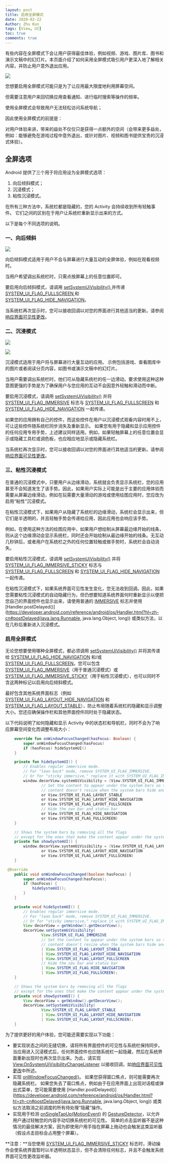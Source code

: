 ```yaml
---
layout: post
title: 启用全屏模式
date: 2020-02-22
Author: Zhu Kun
tags: [View, UI]
toc: true
comments: true
---
```


有些内容在全屏模式下会让用户获得最佳体验，例如视频、游戏、图片库、图书和演示文稿中的幻灯片。本页面介绍了如何采用全屏模式吸引用户更深入地了解相关内容，并防止用户意外退出应用。

![](http://justzk.github.io/images/enable-full-screen-mode/enable-full-screen-mode-1.png)

您想要启用全屏模式可能只是为了让应用最大限度地利用屏幕空间。

但需要注意用户来回切换应用查看通知、进行临时搜索等操作的频率。

使用全屏模式会导致用户无法轻松访问系统导航；

因此使用全屏模式的前提是：

对用户体验来讲，带来的益处不仅仅只是获得一点额外的空间（会带来更多益处，例如：能够避免在游戏过程中意外退出，或针对图片、视频和图书提供宝贵的沉浸式体验）。

## 全屏选项

Android 提供了三个用于将应用设为全屏模式选项：

1. 向后倾斜模式；
2. 沉浸模式；
3. 粘性沉浸模式。

在所有三种方法中，系统栏都是隐藏的，您的 Activity 会持续收到所有轻触事件。 它们之间的区别在于用户让系统栏重新显示出来的方式。

以下是每个不同选项的说明。

### 一、向后倾斜

![](http://justzk.github.io/images/enable-full-screen-mode/enable-full-screen-mode-2.png)

向后倾斜模式适用于用户不会与屏幕进行大量互动的全屏体验，例如在观看视频时。

当用户希望调出系统栏时，只需点按屏幕上的任意位置即可。

要启用向后倾斜模式，请调用 [setSystemUiVisibility() ](https://developer.android.com/reference/android/view/View.html?hl=zh_cn#setSystemUiVisibility(int))并传递 [SYSTEM_UI_FLAG_FULLSCREEN ](https://developer.android.com/reference/android/view/View.html?hl=zh_cn#SYSTEM_UI_FLAG_FULLSCREEN)和 [SYSTEM_UI_FLAG_HIDE_NAVIGATION](https://developer.android.com/reference/android/view/View.html?hl=zh_cn#SYSTEM_UI_FLAG_HIDE_NAVIGATION)。

当系统栏再次显示时，您可以接收回调以对您的界面进行其他适当的更新。请参阅[响应界面可见性更改](https://developer.android.com/training/system-ui/visibility.html?hl=zh_cn)。

### 二、沉浸模式

![](http://justzk.github.io/images/enable-full-screen-mode/enable-full-screen-mode-3.png)

![](http://justzk.github.io/images/enable-full-screen-mode/enable-full-screen-mode-4.png)

沉浸模式适用于用户将与屏幕进行大量互动的应用。 示例包括游戏、查看图库中的图片或者阅读分页内容，如图书或演示文稿中的幻灯片。 

当用户需要调出系统栏时，他们可从隐藏系统栏的任一边滑动。要求使用这种这种意图更强的手势是为了确保用户与您应用的互动不会因意外轻触和滑动而中断。

要启用沉浸模式，请调用 [setSystemUiVisibility()](https://developer.android.com/reference/android/view/View.html?hl=zh-cn#setSystemUiVisibility(int)) 并将 [SYSTEM_UI_FLAG_IMMERSIVE](https://developer.android.com/reference/android/view/View.html?hl=zh-cn#SYSTEM_UI_FLAG_IMMERSIVE) 标志与 [SYSTEM_UI_FLAG_FULLSCREEN](https://developer.android.com/reference/android/view/View.html?hl=zh-cn#SYSTEM_UI_FLAG_FULLSCREEN) 和 [SYSTEM_UI_FLAG_HIDE_NAVIGATION](https://developer.android.com/reference/android/view/View.html?hl=zh-cn#SYSTEM_UI_FLAG_HIDE_NAVIGATION) 一起传递。

如果您的应用拥有自己的控件，而这些控件在用户以沉浸模式观看内容时用不上，可让这些控件随系统栏同步消失及重新显示。 如果您有用于隐藏和显示应用控件的任何应用专用手势，上述建议同样适用。例如，如果轻触屏幕上的任意位置会显示或隐藏工具栏或调色板，也应相应地显示或隐藏系统栏。

当系统栏再次显示时，您可以接收回调以对您的界面进行其他适当的更新。请参阅[响应界面可见性更改](https://developer.android.com/training/system-ui/visibility.html?hl=zh-cn)。

### 三、粘性沉浸模式

在普通的沉浸模式中，只要用户从边缘滑动，系统就会负责显示系统栏，您的应用甚至不会知道发生了该手势。因此，如果用户实际上可能是出于主要的应用体验而需要从屏幕边缘滑动，例如在玩需要大量滑动的游戏或使用绘图应用时，您应改为启用“粘性”沉浸模式。

在粘性沉浸模式下，如果用户从隐藏了系统栏的边缘滑动，系统栏会显示出来，但它们是半透明的，并且轻触手势会传递给应用，因此应用也会响应该手势。

例如，在使用这种方法的绘图应用中，如果用户想绘制从屏幕最边缘开始的线条，则从这个边缘滑动会显示系统栏，同时还会开始绘制从最边缘开始的线条。无互动几秒钟后，或者用户在系统栏之外的任何位置轻触或做手势时，系统栏会自动消失。

要启用粘性沉浸模式，请调用 [setSystemUiVisibility()](https://developer.android.com/reference/android/view/View.html?hl=zh-cn#setSystemUiVisibility(int)) 并将 [SYSTEM_UI_FLAG_IMMERSIVE_STICKY](https://developer.android.com/reference/android/view/View.html?hl=zh-cn#SYSTEM_UI_FLAG_IMMERSIVE_STICKY) 标志与 [SYSTEM_UI_FLAG_FULLSCREEN](https://developer.android.com/reference/android/view/View.html?hl=zh-cn#SYSTEM_UI_FLAG_FULLSCREEN) 和 [SYSTEM_UI_FLAG_HIDE_NAVIGATION](https://developer.android.com/reference/android/view/View.html?hl=zh-cn#SYSTEM_UI_FLAG_HIDE_NAVIGATION) 一起传递。

在粘性沉浸模式下，如果系统界面可见性发生变化，您无法收到回调。因此，如果您需要粘性沉浸模式的自动隐藏行为，但仍想要知道系统界面何时重新显示以便把您自己的界面控件也显示出来，请使用普通的 [IMMERSIVE](https://developer.android.com/reference/android/view/View.html?hl=zh-cn#SYSTEM_UI_FLAG_IMMERSIVE) 标志并使用 [Handler.postDelayed()](https://developer.android.com/reference/android/os/Handler.html?hl=zh-cn#postDelayed(java.lang.Runnable, java.lang.Object, long)) 或类似方法，以在几秒后重新进入沉浸模式。

### 启用全屏模式

无论您想要使用哪种全屏模式，都必须调用 [setSystemUiVisibility()](https://developer.android.com/reference/android/view/View.html?hl=zh-cn#setSystemUiVisibility(int)) 并将其传递给 [SYSTEM_UI_FLAG_HIDE_NAVIGATION](https://developer.android.com/reference/android/view/View.html?hl=zh-cn#SYSTEM_UI_FLAG_HIDE_NAVIGATION) 和/或 [SYSTEM_UI_FLAG_FULLSCREEN](https://developer.android.com/reference/android/view/View.html?hl=zh-cn#SYSTEM_UI_FLAG_FULLSCREEN)。您可以包含 [SYSTEM_UI_FLAG_IMMERSIVE](https://developer.android.com/reference/android/view/View.html?hl=zh-cn#SYSTEM_UI_FLAG_IMMERSIVE)（用于普通沉浸模式）或 [SYSTEM_UI_FLAG_IMMERSIVE_STICKY](https://developer.android.com/reference/android/view/View.html?hl=zh-cn#SYSTEM_UI_FLAG_IMMERSIVE_STICKY)（用于粘性沉浸模式），也可以同时不含这两种标记以启用向后倾斜模式。

最好包含其他系统界面标志（例如 [SYSTEM_UI_FLAG_LAYOUT_HIDE_NAVIGATION](https://developer.android.com/reference/android/view/View.html?hl=zh-cn#SYSTEM_UI_FLAG_LAYOUT_HIDE_NAVIGATION) 和 [SYSTEM_UI_FLAG_LAYOUT_STABLE](https://developer.android.com/reference/android/view/View.html?hl=zh-cn#SYSTEM_UI_FLAG_LAYOUT_STABLE)），防止布局随着系统栏的隐藏和显示调整大小。您还应确保操作栏和其他界面控件同时处于隐藏状态。

以下代码说明了如何隐藏和显示 Activity 中的状态栏和导航栏，同时不会为了响应屏幕空间变化而调整布局大小：

```kotlin
    override fun onWindowFocusChanged(hasFocus: Boolean) {
        super.onWindowFocusChanged(hasFocus)
        if (hasFocus) hideSystemUI()
    }

    private fun hideSystemUI() {
        // Enables regular immersive mode.
        // For "lean back" mode, remove SYSTEM_UI_FLAG_IMMERSIVE.
        // Or for "sticky immersive," replace it with SYSTEM_UI_FLAG_IMMERSIVE_STICKY
        window.decorView.systemUiVisibility = (View.SYSTEM_UI_FLAG_IMMERSIVE
                // Set the content to appear under the system bars so that the
                // content doesn't resize when the system bars hide and show.
                or View.SYSTEM_UI_FLAG_LAYOUT_STABLE
                or View.SYSTEM_UI_FLAG_LAYOUT_HIDE_NAVIGATION
                or View.SYSTEM_UI_FLAG_LAYOUT_FULLSCREEN
                // Hide the nav bar and status bar
                or View.SYSTEM_UI_FLAG_HIDE_NAVIGATION
                or View.SYSTEM_UI_FLAG_FULLSCREEN)
    }

    // Shows the system bars by removing all the flags
    // except for the ones that make the content appear under the system bars.
    private fun showSystemUI() {
        window.decorView.systemUiVisibility = (View.SYSTEM_UI_FLAG_LAYOUT_STABLE
                or View.SYSTEM_UI_FLAG_LAYOUT_HIDE_NAVIGATION
                or View.SYSTEM_UI_FLAG_LAYOUT_FULLSCREEN)
    }
```

```java
 @Override
    public void onWindowFocusChanged(boolean hasFocus) {
        super.onWindowFocusChanged(hasFocus);
        if (hasFocus) {
            hideSystemUI();
        }
    }

    private void hideSystemUI() {
        // Enables regular immersive mode.
        // For "lean back" mode, remove SYSTEM_UI_FLAG_IMMERSIVE.
        // Or for "sticky immersive," replace it with SYSTEM_UI_FLAG_IMMERSIVE_STICKY
        View decorView = getWindow().getDecorView();
        decorView.setSystemUiVisibility(
                View.SYSTEM_UI_FLAG_IMMERSIVE
                // Set the content to appear under the system bars so that the
                // content doesn't resize when the system bars hide and show.
                | View.SYSTEM_UI_FLAG_LAYOUT_STABLE
                | View.SYSTEM_UI_FLAG_LAYOUT_HIDE_NAVIGATION
                | View.SYSTEM_UI_FLAG_LAYOUT_FULLSCREEN
                // Hide the nav bar and status bar
                | View.SYSTEM_UI_FLAG_HIDE_NAVIGATION
                | View.SYSTEM_UI_FLAG_FULLSCREEN);
    }

    // Shows the system bars by removing all the flags
    // except for the ones that make the content appear under the system bars.
    private void showSystemUI() {
        View decorView = getWindow().getDecorView();
        decorView.setSystemUiVisibility(
                View.SYSTEM_UI_FLAG_LAYOUT_STABLE
                | View.SYSTEM_UI_FLAG_LAYOUT_HIDE_NAVIGATION
                | View.SYSTEM_UI_FLAG_LAYOUT_FULLSCREEN);
    }
```

为了提供更好的用户体验，您可能还需要实现以下功能：

- 要实现状态之间的无缝切换，请将所有界面控件的可见性与系统栏保持同步。当应用进入沉浸模式后，任何界面控件也应随系统栏一起隐藏，然后在系统界面重新出现时也再次显示出来。为此，请实现 [View.OnSystemUiVisibilityChangeListener](https://developer.android.com/reference/android/view/View.OnSystemUiVisibilityChangeListener.html?hl=zh-cn) 以接收回调，如[响应界面可见性更改](https://developer.android.com/training/system-ui/visibility.html?hl=zh-cn)中所述。
- 实现 [onWindowFocusChanged()](https://developer.android.com/reference/android/app/Activity.html?hl=zh-cn#onWindowFocusChanged(boolean))。     如果您获得窗口焦点，则可能需要再次隐藏系统栏。 如果您失去了窗口焦点，例如由于在应用界面上出现对话框或弹出式菜单，您可能需要使用 [Handler.postDelayed()](https://developer.android.com/reference/android/os/Handler.html?hl=zh-cn#postDelayed(java.lang.Runnable, java.lang.Object, long)) 或类似方法取消之前调度的所有待处理“隐藏”操作。
- 实现用于检测 [onSingleTapUp(MotionEvent)](https://developer.android.com/reference/android/view/GestureDetector.OnGestureListener.html?hl=zh-cn#onSingleTapUp(android.view.MotionEvent)) 的 [GestureDetector](https://developer.android.com/reference/android/view/GestureDetector.html?hl=zh-cn)，以允许用户通过轻触您的内容手动切换系统栏的可见性。     简单的点击监听器不是这种情况的最佳解决方案，因为即使用户用手指在屏幕上拖动也会触发这类监听器（假设点击目标会占用整个屏幕）。

**注意：**当您使用 [SYSTEM_UI_FLAG_IMMERSIVE_STICKY](https://developer.android.com/reference/android/view/View.html?hl=zh-cn#SYSTEM_UI_FLAG_IMMERSIVE_STICKY) 标志时，滑动操作会使系统界面暂时以半透明状态显示，但不会清除任何标志，并且不会触发系统界面可见性更改监听器。